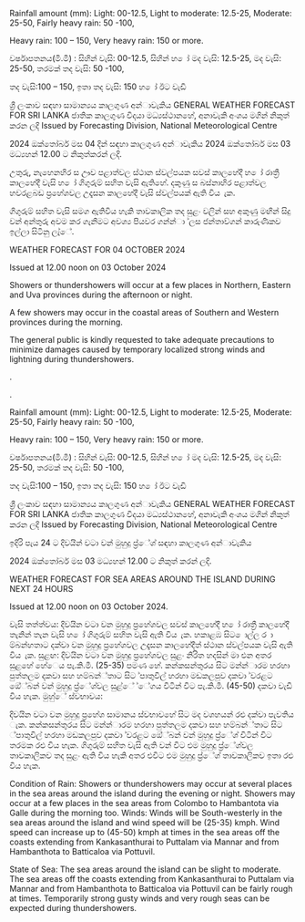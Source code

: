 Rainfall amount (mm): Light: 00-12.5, Light to moderate: 12.5-25, Moderate: 25-50, Fairly heavy rain: 50 -100,

Heavy rain: 100 – 150, Very heavy rain: 150 or more.

වර්ෂාපතනය(මි.මී) : සිහින් වැසි: 00-12.5, සිහින් හ ෝ මද වැසි: 12.5-25, මද වැසි: 25-50, තරමක් තද වැසි: 50 -100,

තද වැසි:100 – 150, ඉතා තද වැසි: 150 හ ෝ ඊට වැඩි

ශ්‍රී ලංකාව සඳහා සාමාන්‍යය කාලගුණ අන්‍ාවැකිය GENERAL WEATHER FORECAST FOR SRI LANKA ජාතික කාලගුණ විදයා මධ්‍යස්ථානහේ, අනාවැකි අංශය මගින් නිකුත් කරන ලදි Issued by Forecasting Division, National Meteorological Centre

2024 ඔක්තෝබර් මස 04 දින්‍ සඳහා කාලගුණ අන්‍ාවැකිය 2024 ඔක්තෝබර් මස 03 මධ්‍යහන්‍ 12.00 ට නිකුත්කරන්‍ ලදි.

උතුරු, නැහෙනහිර ස ඌව පළාත්වල ස්ථාන ස්වල්පයක සවස් කාලහේදී හ ෝ රාත්‍රී කාලහේදී වැසි හ ෝ ගිගුරුම් සහිත වැසි ඇතිහේ. දකුණු ස බස්නාහිර පළාත්වල හවරළබඩ ප්‍රහේශවල උදෑසන කාලහේදී වැසි ස්වල්පයක් ඇති විය ැක.

ගිගුරුම් සහිත වැසි සමග ඇතිවිය හැකි තාවකාලික තද සුළං වලින් සහ අකුණු මඟින් සිදු වන්‍ අන්‍තුරු අවම කර ගැනීමට අවශ්‍ය පියවර ගන්න්‍ා ්ලස ජන්‍තාව්ගන් කාරුණිකව ඉල්ලා සිටිනු ලැ්ේ.

WEATHER FORECAST FOR 04 OCTOBER 2024

Issued at 12.00 noon on 03 October 2024

Showers or thundershowers will occur at a few places in Northern, Eastern and Uva provinces during the afternoon or night.

A few showers may occur in the coastal areas of Southern and Western provinces during the morning.

The general public is kindly requested to take adequate precautions to minimize damages caused by temporary localized strong winds and lightning during thundershowers.

.

.

Rainfall amount (mm): Light: 00-12.5, Light to moderate: 12.5-25, Moderate: 25-50, Fairly heavy rain: 50 -100,

Heavy rain: 100 – 150, Very heavy rain: 150 or more.

වර්ෂාපතනය(මි.මී) : සිහින් වැසි: 00-12.5, සිහින් හ ෝ මද වැසි: 12.5-25, මද වැසි: 25-50, තරමක් තද වැසි: 50 -100,

තද වැසි:100 – 150, ඉතා තද වැසි: 150 හ ෝ ඊට වැඩි

ශ්‍රී ලංකාව සඳහා සාමාන්‍යය කාලගුණ අන්‍ාවැකිය GENERAL WEATHER FORECAST FOR SRI LANKA ජාතික කාලගුණ විදයා මධ්‍යස්ථානහේ, අනාවැකි අංශය මගින් නිකුත් කරන ලදි Issued by Forecasting Division, National Meteorological Centre

ඉදිරි පැය 24 ට දිවයින්‍ වටා වන්‍ මුහුදු ප්‍ර්ේශ්‍ සඳහා කාලගුණ අන්‍ාවැකිය

2024 ඔක්තෝබර් මස 03 මධ්‍යහන්‍ 12.00 ට නිකුත් කරන්‍ ලදි.

WEATHER FORECAST FOR SEA AREAS AROUND THE ISLAND DURING NEXT 24 HOURS

Issued at 12.00 noon on 03 October 2024.

වැසි තත්ත්වය: දිවයින වටා වන මුහුදු ප්‍රහේශවල සවස් කාලහේදී හ ෝ රාත්‍රී කාලහේදී තැනින් තැන වැසි හ ෝ ගිගුරුම් සහිත වැසි ඇති විය ැක. හකාළඹ සිට ොල්ල ර ා ම්බන්හතාට දක්වා වන මුහුදු ප්‍රහේශවල උදෑසන කාලහේදීත් ස්ථාන ස්වල්පයක වැසි ඇති විය ැක. සුළඟ: දිවයින වටා වන මුහුදු ප්‍රහේශවල සුළං නිරිත හදසින් මා එන අතර සුළහේ හේෙය පැ.කි.මී. (25-35) පමණ හේ. කන්කසන්තුරය සිට මන්න්‍ාරම හරහා පුත්තලම දකවා සහ හම්බන්්තාට සිට ්පාතුවිල් හරහා මඩකලපුව දකවා ්වරළට ඔේ්බන් වන්‍ මුහුදු ප්‍ර්ේශ්‍වල සුළ්ේ ්ේගය විටින් විට පැ.කි.මී. (45-50) දකවා වැඩි විය හැක. මුහු්ේ ස්වභාවය:

දිවයින වටා වන මුහුදු ප්‍රහේශ සාමානය ස්වභාවහේ සිට මද වශහයන් රළු දක්වා පැවතිය ැක. කන්කසන්තුරය සිට මන්න්‍ාරම හරහා පුත්තලම දකවා සහ හම්බන්්තාට සිට ්පාතුවිල් හරහා මඩකලපුව දකවා ්වරළට ඔේ්බන් වන්‍ මුහුදු ප්‍ර්ේශ්‍ විටින් විට තරමක රළු විය හැක. ගිගුරුම් සහිත වැසි ඇති වන්‍ විට එම මුහුදු ප්‍ර්ේශ්‍වල තාවකාලිකව තද සුළං ඇති විය හැකි අතර එවිට එම මුහුදු ප්‍ර්ේශ්‍ තාවකාලිකව ඉතා රළු විය හැක.

Condition of Rain: Showers or thundershowers may occur at several places in the sea areas around the island during the evening or night. Showers may occur at a few places in the sea areas from Colombo to Hambantota via Galle during the morning too. Winds: Winds will be South-westerly in the sea areas around the island and wind speed will be (25-35) kmph. Wind speed can increase up to (45-50) kmph at times in the sea areas off the coasts extending from Kankasanthurai to Puttalam via Mannar and from Hambanthota to Batticaloa via Pottuvil.

State of Sea: The sea areas around the island can be slight to moderate. The sea areas off the coasts extending from Kankasanthurai to Puttalam via Mannar and from Hambanthota to Batticaloa via Pottuvil can be fairly rough at times. Temporarily strong gusty winds and very rough seas can be expected during thundershowers.